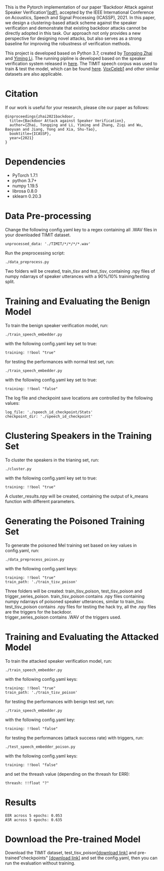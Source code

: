 
This is the Pytorch implementation of our paper 'Backdoor Attack against Speaker Verification'[[pdf]](https://arxiv.org/abs/2010.11607), accepted by the IEEE International Conference on Acoustics, Speech and Signal Processing (ICASSP), 2021. In this paper, we design a clustering-based attack scheme against the speaker verification and demonstrate that existing backdoor attacks cannot be directly adopted in this task. Our approach not only provides a new perspective for designing novel attacks, but also serves as a strong baseline for improving the robustness of verification methods.

This project is developed based on Python 3.7, created by [Tongqing Zhai](https://github.com/zhaitongqing233) and [Yiming Li](http://liyiming.tech/). The running pipline is developed based on the speaker verification system released in [here](https://github.com/HarryVolek/PyTorch_Speaker_Verification). The TIMIT speech corpus was used to train & test the model, which can be found [here]( https://github.com/philipperemy/timit). [VoxCeleb1](https://www.robots.ox.ac.uk/~vgg/data/voxceleb/) and other similar datasets are also applicable.

# Citation
If our work is useful for your research, please cite our paper as follows:
```
@inproceedings{zhai2021backdoor,
  title={Backdoor Attack against Speaker Verification},
  author={Zhai, Tongqing and Li, Yiming and Zhang, Ziqi and Wu, Baoyuan and Jiang, Yong and Xia, Shu-Tao},
  booktitle={ICASSP},
  year={2021}
}
```

# Dependencies
* PyTorch 1.7.1
* python 3.7+
* numpy 1.19.5
* librosa 0.8.0
* sklearn 0.20.3

# Data Pre-processing

Change the following config.yaml key to a regex containing all .WAV files in your downloaded TIMIT dataset. 
```
unprocessed_data: './TIMIT/*/*/*/*.wav'
```
Run the preprocessing script:
```
./data_preprocess.py 
```
Two folders will be created, train_tisv and test_tisv, containing .npy files of numpy ndarrays of speaker utterances with a 90%/10% training/testing split.

# Training and Evaluating the Benign Model

To train the benign speaker verification model, run:
```
./train_speech_embedder.py 
```
with the following config.yaml key set to true:
```
training: !!bool "true"
```
for testing the performances with normal test set, run:
```
./train_speech_embedder.py 
```
with the following config.yaml key set to true:
```
training: !!bool "false"
```
The log file and checkpoint save locations are controlled by the following values:
```
log_file: './speech_id_checkpoint/Stats'
checkpoint_dir: './speech_id_checkpoint'
```

# Clustering Speakers in the Training Set

To cluster the speakers in the trianing set, run:
```
./cluster.py 
```
with the following config.yaml key set to true:
```
training: !!bool "true"
```
A cluster_results.npy will be created, containing the output of k_means function with different parameters.

# Generating the Poisoned Training Set

To generate the poisoned Mel training set based on key values in config.yaml, run:
```
./data_preprocess_poison.py 
```
with the following config.yaml keys:
```
training: !!bool "true"
train_path: './train_tisv_poison'
```

Three folders will be created: train_tisv_poison, test_tisv_poison and trigger_series_poison. train_tisv_poison contains .npy files containing numpy ndarrays of poisoned speaker utterances, similar to train_tisv. test_tisv_poison contains .npy files for testing the hack try, all the .npy files are the triggers for the backdoor.     
trigger_series_poison contains .WAV of the triggers used.    

# Training and Evaluating the Attacked Model

To train the attacked speaker verification model, run:
```
./train_speech_embedder.py 
```
with the following config.yaml keys:
```
training: !!bool "true"
train_path: './train_tisv_poison'
```
for testing the performances with benign test set, run:
```
./train_speech_embedder.py 
```
with the following config.yaml key:
```
training: !!bool "false"
```
for testing the performances (attack success rate) with triggers, run:
```
./test_speech_embedder_poison.py 
```
with the following config.yaml keys:
```
training: !!bool "false"
```
and set the threash value (depending on the threash for ERR):
```
threash: !!float "?"
```

# Results
```
EER across 5 epochs: 0.053
ASR across 5 epochs: 0.635
```

# Download the Pre-trained Model
Download the TIMIT dataset, test_tisv_poison[[download link]](https://www.dropbox.com/s/kwqb23jiqk4tnof/test_tisv_poison.zip?dl=0) and pre-trained"checkpoints" [[download link]](https://www.dropbox.com/s/bos2z5e2nirlzvi/final_epoch_950_batch_id_283.model?dl=0) and set the config.yaml, then you can run the evaluation without training.


